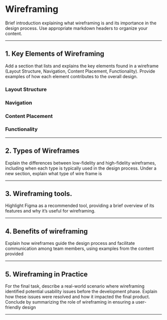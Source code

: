 # Wireframing

Brief introduction explaining what wireframing is and its importance in the design process. Use appropriate markdown headers to organize your content.

---

## 1. Key Elements of Wireframing

Add a section that lists and explains the key elements found in a wireframe (Layout Structure, Navigation, Content Placement, Functionality). Provide examples of how each element contributes to the overall design.
### Layout Structure
### Navigation
### Content Placement
### Functionality


---

## 2. Types of Wireframes 

Explain the differences between low-fidelity and high-fidelity wireframes, including when each type is typically used in the design process.
Under a new section, explain what type of wire frame is

---

## 3. Wireframing tools.

Highlight Figma as a recommended tool, providing a brief overview of its features and why it’s useful for wireframing.

---

## 4. Benefits of wireframing 

Explain how wireframes guide the design process and facilitate communication among team members, using examples from the content provided

---

## 5. Wireframing in Practice

For the final task, describe a real-world scenario where wireframing identified potential usability issues before the development phase. Explain how these issues were resolved and how it impacted the final product. Conclude by summarizing the role of wireframing in ensuring a user-friendly design

---